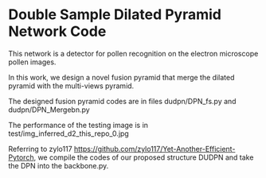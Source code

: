 # Double Sample Dilated Pyramid Network Code

This network is a detector for pollen recognition on the electron microscope pollen images.

In this work, we design a novel fusion pyramid that merge the dilated pyramid with the multi-views pyramid.

The designed fusion pyramid codes are in files dudpn/DPN_fs.py and dudpn/DPN_Mergebn.py

The performance of the testing image is in test/img_inferred_d2_this_repo_0.jpg

Referring to zylo117  <https://github.com/zylo117/Yet-Another-Efficient-Pytorch>, we compile the codes of our proposed structure DUDPN and take the DPN into the backbone.py.
